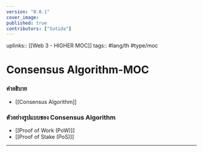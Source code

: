 ```yaml
---
version: "0.0.1"
cover_image:
published: true
contributors: ["Sutida"]
---
```

uplinks:: [[Web 3 - HIGHER MOC]]
tags:: #lang/th #type/moc

# Consensus Algorithm-MOC
### คำอธิบาย
- [[Consensus Algorithm]]

### ตัวอย่างรูปแบบของ Consensus Algorithm
- [[Proof of Work (PoW)]]
- [[Proof of Stake (PoS)]]

---
